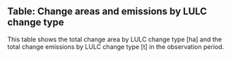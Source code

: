 ## Table: Change areas and emissions by LULC change type

This table shows the total change area by LULC change type [ha] and the total change emissions by LULC change type [t] in the observation period.